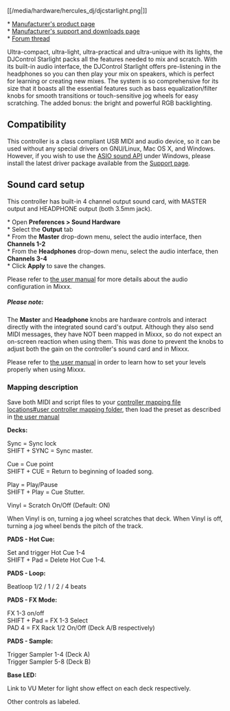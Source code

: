 [[/media/hardware/hercules_dj/djcstarlight.png|]]

\* [Manufacturer's product
page](https://www.hercules.com/en-us/product/djcontrolstarlight/)  
\* [Manufacturer's support and downloads
page](https://support.hercules.com/en/product/djcontrolstarlight-en/)  
\* [Forum
thread](https://www.mixxx.org/forums/viewtopic.php?f=7&t=12570)  

Ultra-compact, ultra-light, ultra-practical and ultra-unique with its
lights, the DJControl Starlight packs all the features needed to mix and
scratch. With its built-in audio interface, the DJControl Starlight
offers pre-listening in the headphones so you can then play your mix on
speakers, which is perfect for learning or creating new mixes. The
system is so comprehensive for its size that it boasts all the essential
features such as bass equalization/filter knobs for smooth transitions
or touch-sensitive jog wheels for easy scratching. The added bonus: the
bright and powerful RGB backlighting.

## Compatibility

This controller is a class compliant USB MIDI and audio device, so it
can be used without any special drivers on GNU/Linux, Mac OS X, and
Windows. However, if you wish to use the [ASIO sound
API](http://mixxx.org/manual/latest/chapters/configuration.html#audio-api)
under Windows, please install the latest driver package available from
the [Support
page](https://support.hercules.com/en/product/djcontrolstarlight-en//).

## Sound card setup

This controller has built-in 4 channel output sound card, with MASTER
output and HEADPHONE output (both 3.5mm jack).

\* Open **Preferences \> Sound Hardware**  
\* Select the **Output** tab  
\* From the **Master** drop-down menu, select the audio interface, then
**Channels 1-2**  
\* From the **Headphones** drop-down menu, select the audio interface,
then **Channels 3-4**  
\* Click **Apply** to save the changes.  

Please refer to [the user
manual](https://mixxx.org/manual/latest/en/chapters/example_setups.html#laptop-and-external-usb-audio-interface)
for more details about the audio configuration in Mixxx.

##### Please note:

The **Master** and **Headphone** knobs are hardware controls and
interact directly with the integrated sound card's output. Although they
also send MIDI messages, they have NOT been mapped in Mixxx, so do not
expect an on-screen reaction when using them. This was done to prevent
the knobs to adjust both the gain on the controller's sound card and in
Mixxx.

Please refer to [the user
manual](https://mixxx.org/manual/latest/en/chapters/djing_with_mixxx.html#djing-gain-staging)
in order to learn how to set your levels properly when using Mixxx.

### Mapping description

Save both MIDI and script files to your [controller mapping file
locations\#user controller mapping
folder](controller-mapping-file-locations.md#user%20controller%20mapping%20folder),
then load the preset as described in [the user
manual](https://mixxx.org/manual/latest/en/chapters/controlling_mixxx.html#using-midi-hid-controllers)

**Decks:**

Sync = Sync lock  
SHIFT + SYNC = Sync master.  

Cue = Cue point  
SHIFT + CUE = Return to beginning of loaded song.  

Play = Play/Pause  
SHIFT + Play = Cue Stutter.  

  

Vinyl = Scratch On/Off (Default: ON)  

When Vinyl is on, turning a jog wheel scratches that deck. When Vinyl is
off, turning a jog wheel bends the pitch of the track.  
  

**PADS - Hot Cue:**  

Set and trigger Hot Cue 1-4  
SHIFT + Pad = Delete Hot Cue 1-4.  

**PADS - Loop:**  

Beatloop 1/2 / 1 / 2 / 4 beats  

**PADS - FX Mode:**  

FX 1-3 on/off  
SHIFT + Pad = FX 1-3 Select  
PAD 4 = FX Rack 1/2 On/Off (Deck A/B respectively)  
  
**PADS - Sample:**  
  
Trigger Sampler 1-4 (Deck A)  
Trigger Sampler 5-8 (Deck B)  
  
**Base LED:**  
  
Link to VU Meter for light show effect on each deck respectively.  
  
Other controls as labeled.
